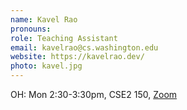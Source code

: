 ```yaml
---
name: Kavel Rao
pronouns: 
role: Teaching Assistant
email: kavelrao@cs.washington.edu
website: https://kavelrao.dev/
photo: kavel.jpg
---
```


OH: Mon 2:30-3:30pm, CSE2 150, [Zoom](https://washington.zoom.us/j/93648876537)
